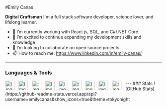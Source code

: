 #Emily Canas

**Digital Craftsman**
I'm  a full stack software developer, science lover, and lifelong learner.


- 🔭 I’m currently working with React.js, SQL, and C#/.NET Core.
- 🌱 I’m excited to continue expanding my development skills and knowledge
- 👯 I’m looking to collaborate on open source projects.
- 📫 How to reach me: https://www.linkedin.com/in/emily-canas/

---
### Languages & Tools
<img align="left" alt="img" width="30px" style="padding-right:10px;" src="https://cdn.jsdelivr.net/gh/devicons/devicon/icons/react/react-original.svg" />
<img align="left" alt="img" width="30px" style="padding-right:10px;" src="https://cdn.jsdelivr.net/gh/devicons/devicon/icons/microsoftsqlserver/microsoftsqlserver-plain.svg" />
<img align="left" alt="img" width="30px" style="padding-right:10px;" src="https://cdn.jsdelivr.net/gh/devicons/devicon/icons/csharp/csharp-original.svg" />
<img align="left" alt="img" width="30px" style="padding-right:10px;" src="https://cdn.jsdelivr.net/gh/devicons/devicon/icons/dotnetcore/dotnetcore-original.svg" />       
<img align="left" alt="img" width="30px" style="padding-right:10px;" src="https://cdn.jsdelivr.net/gh/devicons/devicon/icons/css3/css3-original-wordmark.svg" />      
<img align="left" alt="img" width="30px" style="padding-right:10px;" src="https://cdn.jsdelivr.net/gh/devicons/devicon/icons/html5/html5-original-wordmark.svg" />
<img align="left" alt="img" width="30px" style="padding-right:10px;" src="https://cdn.jsdelivr.net/gh/devicons/devicon/icons/yarn/yarn-original.svg" />
<img align="left" alt="img" width="30px" style="padding-right:10px;" src="https://cdn.jsdelivr.net/gh/devicons/devicon/icons/javascript/javascript-original.svg" />
<img align="left" alt="img" width="30px" style="padding-right:10px;" src="https://cdn.jsdelivr.net/gh/devicons/devicon/icons/github/github-original-wordmark.svg" />
---
### Stats
![GitHub Stats](https://github-readme-stats.vercel.app/api?username=emilycanas&show_icons=true&theme=tokyonight
          
          
 



